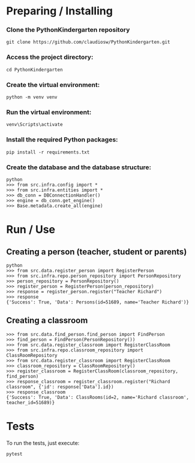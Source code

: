 # Preparing / Installing

### Clone the PythonKindergarten repository
```
git clone https://github.com/claudiosw/PythonKindergarten.git
```

### Access the project directory:
```
cd PythonKindergarten
```

### Create the virtual environment:
```
python -m venv venv

```

### Run the virtual environment:
```
venv\Scripts\activate

```

### Install the required Python packages:
```
pip install -r requirements.txt
```

### Create the database and the database structure:
```
python
>>> from src.infra.config import *
>>> from src.infra.entities import *
>>> db_conn = DBConnectionHandler()
>>> engine = db_conn.get_engine()
>>> Base.metadata.create_all(engine)
```

# Run / Use
## Creating a person (teacher, student or parents)
```
python
>>> from src.data.register_person import RegisterPerson
>>> from src.infra.repo.person_repository import PersonRepository 
>>> person_repository = PersonRepository() 
>>> register_person = RegisterPerson(person_repository) 
>>> response = register_person.register("Teacher Richard")
>>> response
{'Success': True, 'Data': Persons(id=51689, name='Teacher Richard')}
```
## Creating a classroom
```
>>> from src.data.find_person.find_person import FindPerson
>>> find_person = FindPerson(PersonRepository())
>>> from src.data.register_classroom import RegisterClassRoom
>>> from src.infra.repo.classroom_repository import ClassRoomRepository
>>> from src.data.register_classroom import RegisterClassRoom 
>>> classroom_repository = ClassRoomRepository()
>>> register_classroom = RegisterClassRoom(classroom_repository, find_person)
>>> response_classroom = register_classroom.register("Richard classroom", {'id': response['Data'].id})
>>> response_classroom
{'Success': True, 'Data': ClassRooms(id=2, name='Richard classroom', teacher_id=51689)}
```

# Tests
To run the tests, just execute:
```
pytest
```